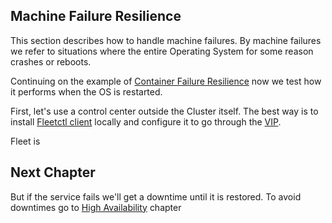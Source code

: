## Machine Failure Resilience

This section describes how to handle machine failures. By machine failures we refer to situations where the entire Operating System for some reason crashes or reboots.

Continuing on the example of [Container Failure Resilience](https://github.com/harbur/colossus/tree/master/docs/containerFailureResilience) now we test how it performs when the OS is restarted.

First, let's use a control center outside the Cluster itself. The best way is to install [Fleetctl client](http://docs.harbur.io/en/beta/installation/coreos-fleetctl/index.html) locally and configure it to go through the [VIP](https://github.com/harbur/colossus/tree/master/docs/VIP).

Fleet is 

## Next Chapter

But if the service fails we'll get a downtime until it is restored. To avoid downtimes go to [High Availability](https://github.com/harbur/colossus/tree/master/docs/highavailability) chapter
